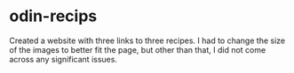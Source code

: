 # odin-recips
Created a website with three links to three recipes.
I had to change the size of the images to better fit the page, but other than that, I did not come across any significant issues.